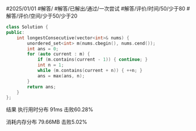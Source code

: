#2025/01/01 #解答/ #解答/已解出/通过/一次尝试 #解答/评价/时间/50/少于80 #解答/评价/空间/少于50/少于20 

``` cpp
class Solution {
public:
	int longestConsecutive(vector<int>& nums) {
		unordered_set<int> m(nums.cbegin(), nums.cend());
		int ans = 0;
		for (auto current : m) {
			if (m.contains(current - 1)) { continue; }
			int n = 1;
			while (m.contains(current + n)) { ++n; }
			ans = max(ans, n);
		}
		return ans;
	}
};
```

结果
执行用时分布
91ms
击败60.28%

消耗内存分布
79.66MB
击败5.02%